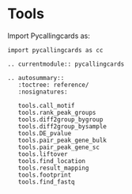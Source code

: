 # Tools

Import Pycallingcards as:

```
import pycallingcards as cc
```

```{eval-rst}
.. currentmodule:: pycallingcards

```

```{eval-rst}
.. autosummary::
   :toctree: reference/
   :nosignatures:

   tools.call_motif
   tools.rank_peak_groups
   tools.diff2group_bygroup
   tools.diff2group_bysample
   tools.DE_pvalue
   tools.pair_peak_gene_bulk
   tools.pair_peak_gene_sc
   tools.liftover
   tools.find_location
   tools.result_mapping
   tools.footprint
   tools.find_fastq


```
